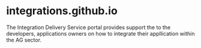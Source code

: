 # integrations.github.io
The Integration Delivery Service portal provides support the to the developers, applications owners on how to integrate their appllication within the AG sector.
